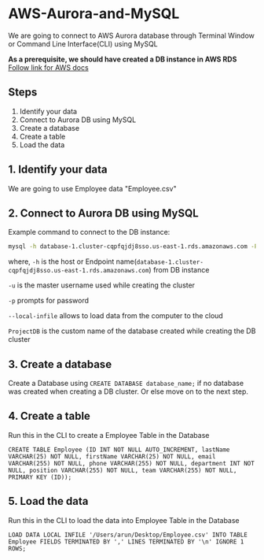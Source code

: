 # AWS-Aurora-and-MySQL
We are going to connect to AWS Aurora database through Terminal Window or Command Line Interface(CLI) using MySQL

**As a prerequisite, we should have created a DB instance in AWS RDS** [Follow link for AWS docs](https://docs.aws.amazon.com/AmazonRDS/latest/AuroraUserGuide/Aurora.CreateInstance.html)  

## Steps 
1. Identify your data
2. Connect to Aurora DB using MySQL
3. Create a database
4. Create a table
5. Load the data

## 1. Identify your data
We are going to use Employee data "Employee.csv"

## 2. Connect to Aurora DB using MySQL

Example command to connect to the DB instance:
```bash
mysql -h database-1.cluster-cqpfqjdj8sso.us-east-1.rds.amazonaws.com -P 3306 -u admin -p --local-infile ProjectDB -A
```
where,
```-h``` is the host or Endpoint name(```database-1.cluster-cqpfqjdj8sso.us-east-1.rds.amazonaws.com```) from DB instance

```-u``` is the master username used while creating the cluster

```-p``` prompts for password

```--local-infile``` allows to load data from the computer to the cloud

```ProjectDB``` is the custom name of the database created while creating the DB cluster

## 3. Create a database

Create a Database using ```CREATE DATABASE database_name;``` if no database was created when creating a DB cluster. Or else move on to the next step.

## 4. Create a table

Run this in the CLI to create a Employee Table in the Database

```CREATE TABLE Employee (ID INT NOT NULL AUTO_INCREMENT, lastName VARCHAR(25) NOT NULL, firstName VARCHAR(25) NOT NULL, email VARCHAR(255) NOT NULL, phone VARCHAR(255) NOT NULL, department INT NOT NULL, position VARCHAR(255) NOT NULL, team VARCHAR(255) NOT NULL,  PRIMARY KEY (ID));```

## 5. Load the data

Run this in the CLI to load the data into Employee Table in the Database

```LOAD DATA LOCAL INFILE '/Users/arun/Desktop/Employee.csv' INTO TABLE Employee FIELDS TERMINATED BY ',' LINES TERMINATED BY '\n' IGNORE 1 ROWS;```

